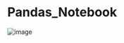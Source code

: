 # Pandas_Notebook
![image](https://user-images.githubusercontent.com/76479205/126817978-b61f7969-e4fc-4ec5-9f19-955079de34fa.png)

